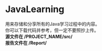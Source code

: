 # JavaLearning
用来存储和分享所有的Java学习过程中的内容。  
你可以下载代码并参考，但一定不要照抄上传。  
__源文件在 /PROJECT_NAME/src/__  
__报告文件在 /Report/__
